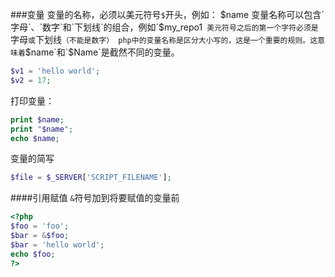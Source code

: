 ###变量
变量的名称，必须以美元符号`$`开头，例如： $name
变量名称可以包含`字母`、`数字`和`下划线`的组合，例如`$my_repo1`
美元符号之后的第一个字符必须是`字母`或`下划线`（不能是数字） php中的变量名称是区分大小写的，这是一个重要的规则。这意味着`$name`和`$Name`是截然不同的变量。
```php
$v1 = 'hello world';
$v2 = 17;
```
打印变量：
```php
print $name;
print "$name";
echo $name;
```
变量的简写
```php
$file = $_SERVER['SCRIPT_FILENAME'];
```
####引用赋值
`&`符号加到将要赋值的变量前
```php
<?php 
$foo = 'foo';
$bar = &$foo;
$bar = 'hello world';
echo $foo;
?>
```

